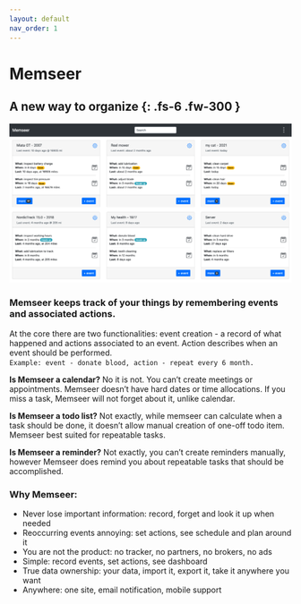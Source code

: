 ```yaml
---
layout: default
nav_order: 1
---
```


# Memseer

A new way to organize
{: .fs-6 .fw-300 }
---

![](assets/images/dashboard.png)

### Memseer keeps track of your things by remembering events and associated actions.

At the core there are two functionalities: event creation - a record of what happened and actions associated to an event. Action describes when an event should
be performed.\
`Example: event - donate blood, action - repeat every 6 month.`

**Is Memseer a calendar?** No it is not. You can’t create meetings or appointments. Memseer doesn’t have hard dates or time allocations. If you miss a task, Memseer
will not forget about it, unlike calendar.

**Is Memseer a todo list?** Not exactly, while memseer can calculate when a task should be done, it doesn’t allow manual creation of one-off todo item. Memseer best
suited for repeatable tasks.

**Is Memseer a reminder?** Not exactly, you can’t create reminders manually, however Memseer does remind you about repeatable tasks that should be accomplished.

### Why Memseer:
- Never lose important information: record, forget and look it up when needed
- Reoccurring events annoying: set actions, see schedule and plan around it
- You are not the product: no tracker, no partners, no brokers, no ads
- Simple: record events, set actions, see dashboard
- True data ownership: your data, import it, export it, take it anywhere you want
- Anywhere: one site, email notification, mobile support
